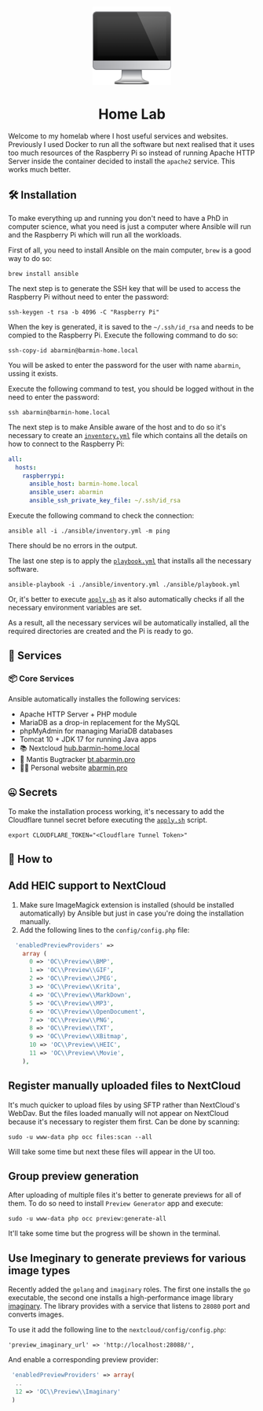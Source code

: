 <div align="center">
    <img src="./docs/img/logo.png" alt="Home Lab Logo" />
    <h1>
        Home Lab
    </h1>
</div>

Welcome to my homelab where I host useful services and websites. Previously I 
used Docker to run all the software but next realised that it uses too much
resources of the Raspberry Pi so instead of running Apache HTTP Server inside
the container decided to install the `apache2` service. This works much better. 

## 🛠️ Installation

To make everything up and running you don't need to have a PhD in computer 
science, what you need is just a computer where Ansible will run and the 
Raspberry Pi which will run all the workloads. 

First of all, you need to install Ansible on the main computer, `brew` is a good
way to do so: 

```shell
brew install ansible
```

The next step is to generate the SSH key that will be used to access
the Raspberry Pi without need to enter the password: 

```shell
ssh-keygen -t rsa -b 4096 -C "Raspberry Pi"
```

When the key is generated, it is saved to the `~/.ssh/id_rsa` and needs to be
compied to the Raspberry Pi. Execute the following command to do so: 

```shell
ssh-copy-id abarmin@barmin-home.local
```

You will be asked to enter the password for the user with name `abarmin`, 
ussing it exists. 

Execute the following command to test, you should be logged without in the need
to enter the password: 

```shell
ssh abarmin@barmin-home.local
```

The next step is to make Ansible aware of the host and to do so it's necessary
to create an [`inventory.yml`](./ansible/inventory.yml) file which contains
all the details on how to connect to the Raspberry Pi: 

```yml
all:
  hosts:
    raspberrypi:
      ansible_host: barmin-home.local
      ansible_user: abarmin
      ansible_ssh_private_key_file: ~/.ssh/id_rsa
```

Execute the following command to check the connection: 

```shell
ansible all -i ./ansible/inventory.yml -m ping
```

There should be no errors in the output. 

The last one step is to apply the [`playbook.yml`](./ansible/playbook.yml) that
installs all the necessary software.

```shell
ansible-playbook -i ./ansible/inventory.yml ./ansible/playbook.yml
```

Or, it's better to execute [`apply.sh`](./ansible/apply.sh) as it also
automatically checks if all the necessary environment variables are set.

As a result, all the necessary services wil be automatically installed, all 
the required directories are created and the Pi is ready to go. 

## 💼 Services

### 📦 Core Services

Ansible automatically installes the following services: 

* Apache HTTP Server + PHP module
* MariaDB as a drop-in replacement for the MySQL
* phpMyAdmin for managing MariaDB databases
* Tomcat 10 + JDK 17 for running Java apps
* 📚 Nextcloud [hub.barmin-home.local](http://hub.barmin-home.local)
* 🐞 Mantis Bugtracker [bt.abarmin.pro](https://bt.abarmin.pro)
* 👨‍💻 Personal website [abarmin.pro](https://old.abarmin.pro)

## 🤐 Secrets

To make the installation process working, it's necessary to add the Cloudflare
tunnel secret before executing the [`apply.sh`](./ansible/apply.sh) script. 

```shell
export CLOUDFLARE_TOKEN="<Cloudflare Tunnel Token>"
```

## 🙋 How to 

## Add HEIC support to NextCloud

1. Make sure ImageMagick extension is installed (should be installed automatically) 
  by Ansible but just in case you're doing the installation manually. 
2. Add the following lines to the `config/config.php` file: 

```php
  'enabledPreviewProviders' =>
    array (
      0 => 'OC\\Preview\\BMP',
      1 => 'OC\\Preview\\GIF',
      2 => 'OC\\Preview\\JPEG',
      3 => 'OC\\Preview\\Krita',
      4 => 'OC\\Preview\\MarkDown',
      5 => 'OC\\Preview\\MP3',
      6 => 'OC\\Preview\\OpenDocument',
      7 => 'OC\\Preview\\PNG',
      8 => 'OC\\Preview\\TXT',
      9 => 'OC\\Preview\\XBitmap',
      10 => 'OC\\Preview\\HEIC',
      11 => 'OC\\Preview\\Movie',
    ),
```

## Register manually uploaded files to NextCloud

It's much quicker to upload files by using SFTP rather than NextCloud's WebDav. 
But the files loaded manually will not appear on NextCloud because it's necessary
to register them first. Can be done by scanning: 

```shell
sudo -u www-data php occ files:scan --all
```

Will take some time but next these files will appear in the UI too. 

## Group preview generation

After uploading of multiple files it's better to generate previews for all of them. 
To do so need to install `Preview Generator` app and execute: 

```shell
sudo -u www-data php occ preview:generate-all
```

It'll take some time but the progress will be shown in the terminal. 

## Use Imeginary to generate previews for various image types

Recently added the `golang` and `imaginary` roles. The first one installs
the `go` executable, the second one installs a high-performance image library
[imaginary](https://github.com/h2non/imaginary). The library provides with 
a service that listens to `28080` port and converts images. 

To use it add the following line to the `nextcloud/config/config.php`:

```
'preview_imaginary_url' => 'http://localhost:28088/',
```

And enable a corresponding preview provider: 

```php
 'enabledPreviewProviders' => array(
  ..
  12 => 'OC\\Preview\\Imaginary'
 )
```
